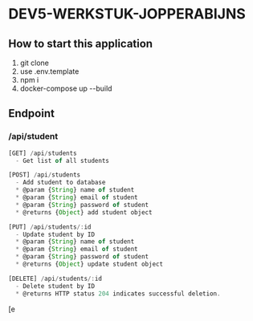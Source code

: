 # DEV5-WERKSTUK-JOPPERABIJNS

## How to start this application

1. git clone
2. use .env.template
3. npm i
4. docker-compose up --build

## Endpoint

### /api/student

```javascript
[GET] /api/students 
  - Get list of all students
```

```javascript
[POST] /api/students 
  - Add student to database
  * @param {String} name of student
  * @param {String} email of student
  * @param {String} password of student
  * @returns {Object} add student object
```

```javascript
[PUT] /api/students/:id 
  - Update student by ID
  * @param {String} name of student
  * @param {String} email of student
  * @param {String} password of student
  * @returns {Object} update student object
```

```javascript
[DELETE] /api/students/:id 
  - Delete student by ID
  * @returns HTTP status 204 indicates successful deletion.
```




[e




